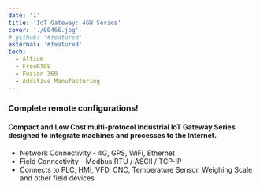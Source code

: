 ```yaml
---
date: '1'
title: 'IoT Gateway: 4GW Series'
cover: './00466.jpg'
# github: '#featured'
external: '#featured'
tech:
  - Altium
  - FreeRTOS
  - Fusion 360
  - Additive Manufacturing
---
```


### Complete remote configurations!
#### Compact and Low Cost multi-protocol Industrial IoT Gateway Series designed to integrate machines and processes to the Internet.
- Network Connectivity - 4G, GPS, WiFi, Ethernet
- Field Connectivity - Modbus RTU / ASCII / TCP-IP 
- Connects to PLC, HMI, VFD, CNC, Temperature Sensor, Weighing Scale and other field devices